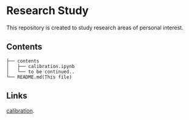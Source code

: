 # Research Study
This repository is created to study research areas of personal interest.
 
## Contents
```
├── contents
│   ├── calibration.ipynb
│   └── to be continued..
└── README.md(This file)
```

## Links

 [calibration](contents/calibration.ipynb).